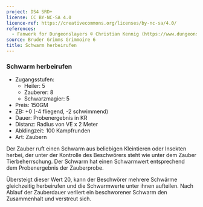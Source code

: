 ```yaml
---
project: DS4 SRD+
license: CC BY-NC-SA 4.0
licence-ref: https://creativecommons.org/licenses/by-nc-sa/4.0/
references: 
  - Fanwerk for Dungeonslayers © Christian Kennig (https://www.dungeonslayers.net/)
source: Bruder Grimms Grimmoire 6
title: Schwarm herbeirufen
---
```


### Schwarm herbeirufen

- Zugangsstufen:
  - Heiler: 5
  - Zauberer: 8
  - Schwarzmagier: 5
- Preis: 150GM
- ZB: +0 (-4 fliegend, -2 schwimmend)
- Dauer: Probenergebnis in KR
- Distanz: Radius von VE x 2 Meter
- Abklingzeit: 100 Kampfrunden
- Art: Zaubern

Der Zauber ruft einen Schwarm aus beliebigen Kleintieren oder Insekten herbei, der unter der Kontrolle des Beschwörers steht wie unter dem Zauber Tierbeherrschung. Der Schwarm hat einen Schwarmwert entsprechend dem Probenergebnis der Zauberprobe.

Übersteigt dieser Wert 20, kann der Beschwörer mehrere Schwärme gleichzeitig herbeirufen und die Schwarmwerte unter ihnen aufteilen. Nach Ablauf der Zauberdauer verliert ein beschworener Schwarm den Zusammenhalt und verstreut sich.

